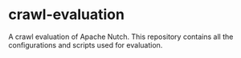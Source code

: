 # crawl-evaluation
A crawl evaluation of Apache Nutch. This repository contains all the configurations and scripts used for evaluation.
